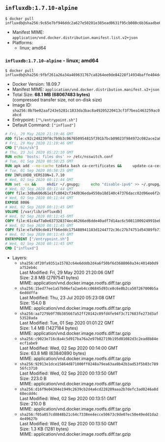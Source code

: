 ## `influxdb:1.7.10-alpine`

```console
$ docker pull influxdb@sha256:9c65e7bf946ddc2a627e50201e385ead0631f95cb080c6b36aadbe636c602802
```

-	Manifest MIME: `application/vnd.docker.distribution.manifest.list.v2+json`
-	Platforms:
	-	linux; amd64

### `influxdb:1.7.10-alpine` - linux; amd64

```console
$ docker pull influxdb@sha256:9fbf261a26a34a469631767ca8264ee0de84228f14934baffe404d44db761729
```

-	Docker Version: 18.09.7
-	Manifest MIME: `application/vnd.docker.distribution.manifest.v2+json`
-	Total Size: **68.1 MB (68067483 bytes)**  
	(compressed transfer size, not on-disk size)
-	Image ID: `sha256:0b7be02aaf243e5281c1833da3bac8a49205220413cf3f7bea1463259ac0abcd`
-	Entrypoint: `["\/entrypoint.sh"]`
-	Default Command: `["influxd"]`

```dockerfile
# Fri, 29 May 2020 21:19:46 GMT
ADD file:c92c248239f8c7b9b3c067650954815f391b7bcb09023f984972c082ace2a8d0 in / 
# Fri, 29 May 2020 21:19:46 GMT
CMD ["/bin/sh"]
# Thu, 23 Jul 2020 05:22:10 GMT
RUN echo 'hosts: files dns' >> /etc/nsswitch.conf
# Tue, 01 Sep 2020 00:58:25 GMT
RUN apk add --no-cache tzdata bash ca-certificates &&     update-ca-certificates
# Tue, 01 Sep 2020 00:58:25 GMT
ENV INFLUXDB_VERSION=1.7.10
# Wed, 02 Sep 2020 00:11:44 GMT
RUN set -ex &&     mkdir ~/.gnupg;     echo "disable-ipv6" >> ~/.gnupg/dirmngr.conf;     apk add --no-cache --virtual .build-deps wget gnupg tar &&     for key in         05CE15085FC09D18E99EFB22684A14CF2582E0C5 ;     do         gpg --keyserver ha.pool.sks-keyservers.net --recv-keys "$key" ||         gpg --keyserver pgp.mit.edu --recv-keys "$key" ||         gpg --keyserver keyserver.pgp.com --recv-keys "$key" ;     done &&     wget --no-verbose https://dl.influxdata.com/influxdb/releases/influxdb-${INFLUXDB_VERSION}-static_linux_amd64.tar.gz.asc &&     wget --no-verbose https://dl.influxdata.com/influxdb/releases/influxdb-${INFLUXDB_VERSION}-static_linux_amd64.tar.gz &&     gpg --batch --verify influxdb-${INFLUXDB_VERSION}-static_linux_amd64.tar.gz.asc influxdb-${INFLUXDB_VERSION}-static_linux_amd64.tar.gz &&     mkdir -p /usr/src &&     tar -C /usr/src -xzf influxdb-${INFLUXDB_VERSION}-static_linux_amd64.tar.gz &&     rm -f /usr/src/influxdb-*/influxdb.conf &&     chmod +x /usr/src/influxdb-*/* &&     cp -a /usr/src/influxdb-*/* /usr/bin/ &&     gpgconf --kill all &&     rm -rf *.tar.gz* /usr/src /root/.gnupg &&     apk del .build-deps
# Wed, 02 Sep 2020 00:11:44 GMT
COPY file:3d8a606d61e1fc0042cf34d036eda4550a18d140c47376dacc02d96ee6f2dd8b in /etc/influxdb/influxdb.conf 
# Wed, 02 Sep 2020 00:11:44 GMT
EXPOSE 8086
# Wed, 02 Sep 2020 00:11:45 GMT
VOLUME [/var/lib/influxdb]
# Wed, 02 Sep 2020 00:11:45 GMT
COPY file:61c4af7a0e637328374ec46266ed6dde40adf7d14ac6c5081100924991beb7f3 in /entrypoint.sh 
# Wed, 02 Sep 2020 00:11:45 GMT
COPY file:e7af69cde81ffb6eddc175488941183d1244772c36c27b74751d54389fb71701 in /init-influxdb.sh 
# Wed, 02 Sep 2020 00:11:45 GMT
ENTRYPOINT ["/entrypoint.sh"]
# Wed, 02 Sep 2020 00:11:45 GMT
CMD ["influxd"]
```

-	Layers:
	-	`sha256:df20fa9351a15782c64e6dddb2d4a6f50bf6d3688060a34c4014b0d9a752eb4c`  
		Last Modified: Fri, 29 May 2020 21:20:06 GMT  
		Size: 2.8 MB (2797541 bytes)  
		MIME: application/vnd.docker.image.rootfs.diff.tar.gzip
	-	`sha256:15ed77ee1a57b06efa2aeb4cc06845d93ce8c6e8b2ca507267000b5a6edddffa`  
		Last Modified: Thu, 23 Jul 2020 05:23:08 GMT  
		Size: 154.0 B  
		MIME: application/vnd.docker.image.rootfs.diff.tar.gzip
	-	`sha256:aa7279b9f70b385667a52ff20142c09fd4fe94f3c717683fe273d3af53528ada`  
		Last Modified: Tue, 01 Sep 2020 01:01:22 GMT  
		Size: 1.4 MB (1427184 bytes)  
		MIME: application/vnd.docker.image.rootfs.diff.tar.gzip
	-	`sha256:c9023e716c8a4c5d917ba76a2e97b02719b195d01082d3c2ead8b84eecf1abe9`  
		Last Modified: Wed, 02 Sep 2020 00:14:00 GMT  
		Size: 63.8 MB (63840890 bytes)  
		MIME: application/vnd.docker.image.rootfs.diff.tar.gzip
	-	`sha256:92913e1dce15864d871000ff0248a79ea63aa9b42b3ad53f5b03c78956fc3710`  
		Last Modified: Wed, 02 Sep 2020 00:13:50 GMT  
		Size: 223.0 B  
		MIME: application/vnd.docker.image.rootfs.diff.tar.gzip
	-	`sha256:d16f9e04304e1949c2639cb2d4a6cd228209aaa2b7defc3ad0246a8d68ecdd4c`  
		Last Modified: Wed, 02 Sep 2020 00:13:51 GMT  
		Size: 210.0 B  
		MIME: application/vnd.docker.image.rootfs.diff.tar.gzip
	-	`sha256:f05a057cd8848b21c64c7338ee4ecce50673c9de07ec50e49edd1da24e49627b`  
		Last Modified: Wed, 02 Sep 2020 00:13:50 GMT  
		Size: 1.3 KB (1281 bytes)  
		MIME: application/vnd.docker.image.rootfs.diff.tar.gzip
